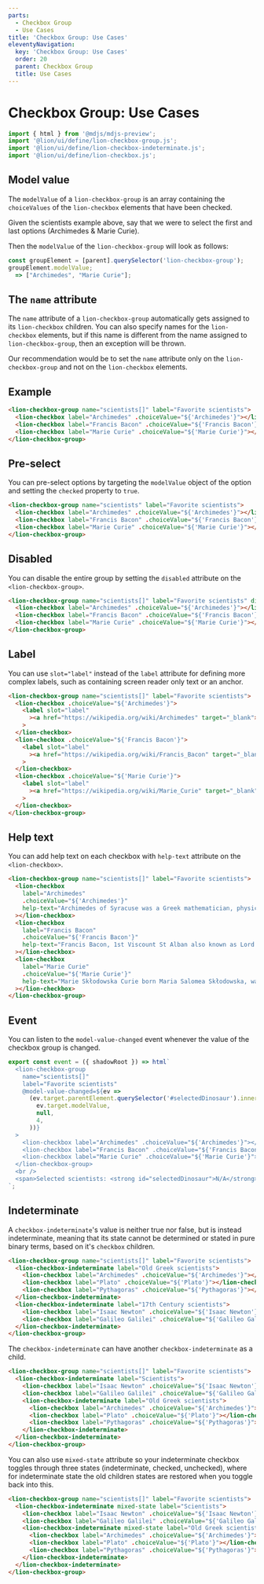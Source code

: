 ```yaml
---
parts:
  - Checkbox Group
  - Use Cases
title: 'Checkbox Group: Use Cases'
eleventyNavigation:
  key: 'Checkbox Group: Use Cases'
  order: 20
  parent: Checkbox Group
  title: Use Cases
---
```


# Checkbox Group: Use Cases

```js script
import { html } from '@mdjs/mdjs-preview';
import '@lion/ui/define/lion-checkbox-group.js';
import '@lion/ui/define/lion-checkbox-indeterminate.js';
import '@lion/ui/define/lion-checkbox.js';
```

## Model value

The `modelValue` of a `lion-checkbox-group` is an array containing the `choiceValues` of the `lion-checkbox` elements that have been checked.

Given the scientists example above, say that we were to select the first and last options
(Archimedes & Marie Curie).

Then the `modelValue` of the `lion-checkbox-group` will look as follows:

```js
const groupElement = [parent].querySelector('lion-checkbox-group');
groupElement.modelValue;
  => ["Archimedes", "Marie Curie"];
```

## The `name` attribute

The `name` attribute of a `lion-checkbox-group` automatically gets assigned to its `lion-checkbox` children. You can also specify names for the `lion-checkbox` elements, but if this name is different from the name assigned to `lion-checkbox-group`, then an exception will be thrown.

Our recommendation would be to set the `name` attribute only on the `lion-checkbox-group` and not on the `lion-checkbox` elements.

## Example

```html
<lion-checkbox-group name="scientists[]" label="Favorite scientists">
  <lion-checkbox label="Archimedes" .choiceValue="${'Archimedes'}"></lion-checkbox>
  <lion-checkbox label="Francis Bacon" .choiceValue="${'Francis Bacon'}"></lion-checkbox>
  <lion-checkbox label="Marie Curie" .choiceValue="${'Marie Curie'}"></lion-checkbox>
</lion-checkbox-group>
```

## Pre-select

You can pre-select options by targeting the `modelValue` object of the option and setting the `checked` property to `true`.

```html preview-story
<lion-checkbox-group name="scientists" label="Favorite scientists">
  <lion-checkbox label="Archimedes" .choiceValue="${'Archimedes'}"></lion-checkbox>
  <lion-checkbox label="Francis Bacon" .choiceValue="${'Francis Bacon'}" checked></lion-checkbox>
  <lion-checkbox label="Marie Curie" .choiceValue="${'Marie Curie'}"></lion-checkbox>
</lion-checkbox-group>
```

## Disabled

You can disable the entire group by setting the `disabled` attribute on the `<lion-checkbox-group>`.

```html preview-story
<lion-checkbox-group name="scientists[]" label="Favorite scientists" disabled>
  <lion-checkbox label="Archimedes" .choiceValue="${'Archimedes'}"></lion-checkbox>
  <lion-checkbox label="Francis Bacon" .choiceValue="${'Francis Bacon'}"></lion-checkbox>
  <lion-checkbox label="Marie Curie" .choiceValue="${'Marie Curie'}"></lion-checkbox>
</lion-checkbox-group>
```

## Label

You can use `slot="label"` instead of the `label` attribute for defining more complex labels, such as containing screen reader only text or an anchor.

```html preview-story
<lion-checkbox-group name="scientists[]" label="Favorite scientists">
  <lion-checkbox .choiceValue="${'Archimedes'}">
    <label slot="label"
      ><a href="https://wikipedia.org/wiki/Archimedes" target="_blank">Archimedes</a></label
    >
  </lion-checkbox>
  <lion-checkbox .choiceValue="${'Francis Bacon'}">
    <label slot="label"
      ><a href="https://wikipedia.org/wiki/Francis_Bacon" target="_blank">Francis Bacon</a></label
    >
  </lion-checkbox>
  <lion-checkbox .choiceValue="${'Marie Curie'}">
    <label slot="label"
      ><a href="https://wikipedia.org/wiki/Marie_Curie" target="_blank">Marie Curie</a></label
    >
  </lion-checkbox>
</lion-checkbox-group>
```

## Help text

You can add help text on each checkbox with `help-text` attribute on the `<lion-checkbox>`.

```html preview-story
<lion-checkbox-group name="scientists[]" label="Favorite scientists">
  <lion-checkbox
    label="Archimedes"
    .choiceValue="${'Archimedes'}"
    help-text="Archimedes of Syracuse was a Greek mathematician, physicist, engineer, inventor, and astronomer"
  ></lion-checkbox>
  <lion-checkbox
    label="Francis Bacon"
    .choiceValue="${'Francis Bacon'}"
    help-text="Francis Bacon, 1st Viscount St Alban also known as Lord Verulam, was an English philosopher and statesman who served as Attorney General and as Lord Chancellor of England"
  ></lion-checkbox>
  <lion-checkbox
    label="Marie Curie"
    .choiceValue="${'Marie Curie'}"
    help-text="Marie Skłodowska Curie born Maria Salomea Skłodowska, was a Polish and naturalized-French physicist and chemist who conducted pioneering research on radioactivity"
  ></lion-checkbox>
</lion-checkbox-group>
```

## Event

You can listen to the `model-value-changed` event whenever the value of the checkbox group is changed.

```js preview-story
export const event = ({ shadowRoot }) => html`
  <lion-checkbox-group
    name="scientists[]"
    label="Favorite scientists"
    @model-value-changed=${ev =>
      (ev.target.parentElement.querySelector('#selectedDinosaur').innerText = JSON.stringify(
        ev.target.modelValue,
        null,
        4,
      ))}
  >
    <lion-checkbox label="Archimedes" .choiceValue="${'Archimedes'}"></lion-checkbox>
    <lion-checkbox label="Francis Bacon" .choiceValue="${'Francis Bacon'}"></lion-checkbox>
    <lion-checkbox label="Marie Curie" .choiceValue="${'Marie Curie'}"></lion-checkbox>
  </lion-checkbox-group>
  <br />
  <span>Selected scientists: <strong id="selectedDinosaur">N/A</strong></span>
`;
```

## Indeterminate

A `checkbox-indeterminate`'s value is neither true nor false, but is instead indeterminate, meaning that its state cannot be determined or stated in pure binary terms, based on it's `checkbox` children.

```html preview-story
<lion-checkbox-group name="scientists[]" label="Favorite scientists">
  <lion-checkbox-indeterminate label="Old Greek scientists">
    <lion-checkbox label="Archimedes" .choiceValue="${'Archimedes'}"></lion-checkbox>
    <lion-checkbox label="Plato" .choiceValue="${'Plato'}"></lion-checkbox>
    <lion-checkbox label="Pythagoras" .choiceValue="${'Pythagoras'}"></lion-checkbox>
  </lion-checkbox-indeterminate>
  <lion-checkbox-indeterminate label="17th Century scientists">
    <lion-checkbox label="Isaac Newton" .choiceValue="${'Isaac Newton'}"></lion-checkbox>
    <lion-checkbox label="Galileo Galilei" .choiceValue="${'Galileo Galilei'}"></lion-checkbox>
  </lion-checkbox-indeterminate>
</lion-checkbox-group>
```

The `checkbox-indeterminate` can have another `checkbox-indeterminate` as a child.

```html preview-story
<lion-checkbox-group name="scientists[]" label="Favorite scientists">
  <lion-checkbox-indeterminate label="Scientists">
    <lion-checkbox label="Isaac Newton" .choiceValue="${'Isaac Newton'}"></lion-checkbox>
    <lion-checkbox label="Galileo Galilei" .choiceValue="${'Galileo Galilei'}"></lion-checkbox>
    <lion-checkbox-indeterminate label="Old Greek scientists">
      <lion-checkbox label="Archimedes" .choiceValue="${'Archimedes'}"></lion-checkbox>
      <lion-checkbox label="Plato" .choiceValue="${'Plato'}"></lion-checkbox>
      <lion-checkbox label="Pythagoras" .choiceValue="${'Pythagoras'}"></lion-checkbox>
    </lion-checkbox-indeterminate>
  </lion-checkbox-indeterminate>
</lion-checkbox-group>
```

You can also use `mixed-state` attribute so your indeterminate checkbox toggles through three states (indeterminate, checked, unchecked), where for indeterminate state the old children states are restored when you toggle back into this.

```html preview-story
<lion-checkbox-group name="scientists[]" label="Favorite scientists">
  <lion-checkbox-indeterminate mixed-state label="Scientists">
    <lion-checkbox label="Isaac Newton" .choiceValue="${'Isaac Newton'}"></lion-checkbox>
    <lion-checkbox label="Galileo Galilei" .choiceValue="${'Galileo Galilei'}"></lion-checkbox>
    <lion-checkbox-indeterminate mixed-state label="Old Greek scientists">
      <lion-checkbox label="Archimedes" .choiceValue="${'Archimedes'}"></lion-checkbox>
      <lion-checkbox label="Plato" .choiceValue="${'Plato'}"></lion-checkbox>
      <lion-checkbox label="Pythagoras" .choiceValue="${'Pythagoras'}"></lion-checkbox>
    </lion-checkbox-indeterminate>
  </lion-checkbox-indeterminate>
</lion-checkbox-group>
```
